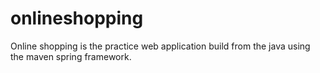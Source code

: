 # onlineshopping
Online shopping is the practice web application build from the java using the maven spring framework.
